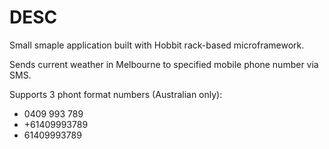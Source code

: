 # DESC

Small smaple application built with Hobbit rack-based microframework.

Sends current weather in Melbourne to specified mobile phone number via SMS.

Supports 3 phont format numbers (Australian only):

* 0409 993 789
* +61409993789
* 61409993789

